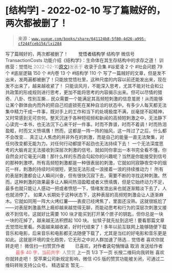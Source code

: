 # [结构学] - 2022-02-10 写了篇贼好的，两次都被删了！

> 来源：[`www.yuque.com/books/share/641124b8-5f80-4d26-a995-cf244fceb154/lxi284`](https://www.yuque.com/books/share/641124b8-5f80-4d26-a995-cf244fceb154/lxi284)

<ne-p id="520f42f3293818f927861ebbd5b15da4_p_0" data-lake-id="520f42f3293818f927861ebbd5b15da4_p_0"><ne-text id="u5401e258" style="color: rgb(51, 51, 51);">写了篇贼好的，两次都被删了！</ne-text></ne-p> <ne-p id="50aaac0edd3a9aeb9917abed4952eca9" data-lake-id="50aaac0edd3a9aeb9917abed4952eca9"><ne-text id="u9fcfde58" ne-fontsize="12" style="color: rgb(255, 255, 255);">原创</ne-text><ne-text id="u55d63577" ne-fontsize="14">觉悟者</ne-text><ne-text id="ub37840ba" ne-fontsize="14">结构学</ne-text></ne-p> <ne-p id="43fcd9761035f5417c1a7032160f0cb4" data-lake-id="43fcd9761035f5417c1a7032160f0cb4"><ne-text id="u937f0315" ne-fontsize="14" ne-bold="true" style="color: rgb(51, 51, 51);">结构学</ne-text></ne-p> <ne-p id="87744e41292b5a43e7094e20d805133d" data-lake-id="87744e41292b5a43e7094e20d805133d"><ne-text id="ue6f907d4" ne-fontsize="14" style="color: rgb(51, 51, 51);">微信号</ne-text><ne-text id="ue019d194" ne-fontsize="14" style="color: rgb(51, 51, 51);">TransactionCosts</ne-text></ne-p> <ne-p id="f91a000ac02e4cb5c59796c903c31781" data-lake-id="f91a000ac02e4cb5c59796c903c31781"><ne-text id="u123612ae" ne-fontsize="14" style="color: rgb(51, 51, 51);">功能介绍</ne-text><ne-text id="ud0eb7554" ne-fontsize="14" style="color: rgb(51, 51, 51);">《结构学》：生命体在其生存结构中的求存之道！ 训练营：觉悟社</ne-text></ne-p> <ne-p id="4bf3278e4ac4177ad6754c2fac2a443b" data-lake-id="4bf3278e4ac4177ad6754c2fac2a443b"><ne-text id="u7d7a8184" style="color: rgb(140, 140, 140);">2022-02-10</ne-text>[<ne-text id="u625465fb" ne-fontsize="14">原文</ne-text>](https://mp.weixin.qq.com/s?__biz=MzIzMDYwOTM0Mg==&mid=2247486977&idx=1&sn=99079ceaa697211cfe18ec1a00ab68f5&chksm=e8b196d0dfc61fc654eaf2d1b32a1b9c9801c8b353dc18d1409b86b10001b38a820915055afd#rd))<ne-text id="ucc9f0d2c" ne-fontsize="14" style="color: rgb(140, 140, 140);">发表于</ne-text></ne-p> <ne-p id="e7ce71cd796cb8e3e27f454c18e0c0de" data-lake-id="e7ce71cd796cb8e3e27f454c18e0c0de"><ne-text id="uc19a3b4a" style="color: rgb(51, 51, 51);">收录于合集</ne-text></ne-p> <ne-p id="773e29920ede23a255ef30a2b8fc46e1" data-lake-id="773e29920ede23a255ef30a2b8fc46e1"><ne-text id="u32fc3cb0" style="color: rgb(51, 51, 51);">#谷爱凌 2 个</ne-text></ne-p> <ne-p id="e1637616ee204aabd5921b07e1931072" data-lake-id="e1637616ee204aabd5921b07e1931072"><ne-text id="uf0cc3eaa" style="color: rgb(51, 51, 51);">#社会问题 79 个</ne-text></ne-p> <ne-p id="0e5ff316fe372199a7be4c1f158b8052" data-lake-id="0e5ff316fe372199a7be4c1f158b8052"><ne-text id="ub2525b9d" style="color: rgb(51, 51, 51);">#底层逻辑 150 个</ne-text></ne-p> <ne-p id="8cf1f6deb34a11549954862a71cfccc8" data-lake-id="8cf1f6deb34a11549954862a71cfccc8"><ne-text id="u8a623fc9" style="color: rgb(51, 51, 51);">#内卷 13 个</ne-text></ne-p> <ne-p id="ab352b9ba73e8966315fe492447a3f8b" data-lake-id="ab352b9ba73e8966315fe492447a3f8b"><ne-text id="u7a7e1dab" style="color: rgb(51, 51, 51);">#结构学 110 个</ne-text></ne-p> <ne-p id="ba5576b42a128b04973770ff2a561a09" data-lake-id="ba5576b42a128b04973770ff2a561a09"><ne-text id="u3e2efeee" style="color: rgb(51, 51, 51);">写了一篇贼好的文章，但是发不出来，发两遍都被删了！只能放觉悟社里，这种尺度的内容以前还能发出来，现在发不出来了，越来越收紧了！</ne-text></ne-p> <ne-p id="3622246cf16cdc1360b9fcd073449419" data-lake-id="3622246cf16cdc1360b9fcd073449419"><ne-text id="u735bd3be" style="color: rgb(51, 51, 51);">只能谈风月，不能深入思考，尤其不能对社会和公共政策的形成规则进行思考，更加不能将思考的内容揭示出来。但可以尽情的猎奇、八卦、性别互撕…</ne-text></ne-p> <ne-p id="b54a2af303157f7fe13809da4afab5c9" data-lake-id="b54a2af303157f7fe13809da4afab5c9"><ne-text id="ufface8d3" style="color: rgb(51, 51, 51);">民众需要一个能满足其高频短刺激的信息茧房！从而能够让某个群体由内而外的把自己彻底锁死在某种自洽的状态中。有多少人每天都无法集中精力干成一件事，既对手上的工作和当下的处境极度不满，丝毫提不起精神，又时常感到无可奈何。整天沉迷于各种短视频和新闻的高频短刺激之中，无法静下心读完一本书，也无法沉下心来干好一件事。时而不靠谱，时而不着调！时而热泪盈眶，时而又义愤填膺！然而，这都是一阵一阵的抽风，这一阵过了之后，什么都不会改变… </ne-text></ne-p> <ne-p id="d0227287d7235bca9b61c3c337ea6fa7" data-lake-id="d0227287d7235bca9b61c3c337ea6fa7"><ne-text id="u17bda81b" style="color: rgb(51, 51, 51);">真正让人焦虑的并非外在的刺激，而是自己的能量一直无法聚集，对任何改变都无能为力。对任何行动都提不起劲也无法持续下去！</ne-text></ne-p> <ne-p id="79e2ad9f716802440ee27c087237ddea" data-lake-id="79e2ad9f716802440ee27c087237ddea"><ne-text id="u76fdd746" style="color: rgb(51, 51, 51);">一个无法深度思考的大脑肯定无法接收到深层次刺激的信号。就如同你拿出一本书完全看不懂，你自然会对它毫无兴趣！那什么样的东西会勾起你的兴趣呢？当然是你能接受到信号的那种刺激啰。所有高频短刺激都是一种很表层的刺激，它就如同寂静夜空中的烟花一样，刺激的持续时间很短，更加无法形成一浪接着一浪的持续推动力！</ne-text></ne-p> <ne-p id="49a43a1c8fae24c83cca6f69bb0834e4" data-lake-id="49a43a1c8fae24c83cca6f69bb0834e4"><ne-text id="u0d30f869" style="color: rgb(51, 51, 51);">所有的表层刺激都会让人瞬间兴奋，但有很快沉寂下去，需要不断的寻找这种刺激。然而，这种刺激的效果最多让人瞬间热泪盈眶或者义愤填膺，但是它始终动力不足，最多也就只能让人感动一把或者愤怒一下，情绪发泄出来也就逐渐黯淡下去了，人也就消停了。</ne-text></ne-p> <ne-p id="cda3cd17dc579b08cefb62373470f8e9" data-lake-id="cda3cd17dc579b08cefb62373470f8e9"><ne-text id="ufbf1b8db" style="color: rgb(51, 51, 51);">如果人长期处于这种状态下，这种表层的高频短刺激会让人逐渐麻木。它就如同用一阵大火烤红薯——表皮已经烤焦了，里面还没熟。这就很尴尬了——对表层刺激虽然上瘾却越来越觉得无聊，而能动思考和行为的深层次刺激又接收不到信号。这就好比需要 100 块才能买到打开某个匣子的钥匙，但你总是一块一块的花掉了，越来越无法积攒起 100 块。</ne-text></ne-p> <ne-p id="cc5cb2ec5a50dd3b5321143552fe6f29" data-lake-id="cc5cb2ec5a50dd3b5321143552fe6f29"><ne-text id="ubedb71d6" style="color: rgb(51, 51, 51);">扯犊子就先扯到这吧！要看那篇文章去觉悟社里看。外面越来越收紧，好时代结束了！多年以前互联网上能够随便下载音乐和电影，后来音乐和电影都无法随便下载了，尤其是当红的好电影和音乐更是如此。这就是环境的变化趋势，它无形之中对人群加速了筛选…</ne-text></ne-p> <ne-p id="e849210c182ba2dd6d76a94d29beff7b" data-lake-id="e849210c182ba2dd6d76a94d29beff7b"><ne-text id="uf0f87413" style="color: rgb(51, 51, 51);">觉悟者</ne-text></ne-p> <ne-p id="52a89c9b0321f07abcc6d4ebad9fbdb0" data-lake-id="52a89c9b0321f07abcc6d4ebad9fbdb0"><ne-text id="u5eb8f4a5" style="color: rgb(51, 51, 51);">喜欢你就转走吧！</ne-text></ne-p> <ne-p id="5798add606e39d8223f5c1b879143f60" data-lake-id="5798add606e39d8223f5c1b879143f60"><ne-text id="u0d827aaf" ne-bold="true" style="color: rgb(51, 51, 51);">微信扫一扫赞赏作者</ne-text><ne-text id="u4c212525" ne-bold="true" style="color: rgb(255, 255, 255);">赞赏</ne-text></ne-p> <ne-p id="b80c3a5a893113d18792d34bc283a6b8" data-lake-id="b80c3a5a893113d18792d34bc283a6b8"><ne-text id="u90fc2b7d" style="color: rgb(51, 51, 51);">已喜欢，</ne-text><ne-text id="u3c4917ae">对作者说句悄悄话</ne-text></ne-p> <ne-p id="7b3123cc90c1a349c327b6d7a362cf8c" data-lake-id="7b3123cc90c1a349c327b6d7a362cf8c"><ne-text id="u62e7e941" style="color: rgb(51, 51, 51);">取消</ne-text></ne-p> <ne-p id="80a5e8a07629bb6c99991076d633e39c" data-lake-id="80a5e8a07629bb6c99991076d633e39c"><ne-text id="uaaf72868" ne-fontsize="14" ne-bold="true" style="color: rgb(51, 51, 51);">发送给作者</ne-text></ne-p> <ne-p id="5f12819e70e10fb80dacfae76ff6709d" data-lake-id="5f12819e70e10fb80dacfae76ff6709d"><ne-text id="u3861e1d9" ne-bold="true" style="color: rgb(255, 255, 255);">发送</ne-text></ne-p> <ne-p id="20741b1d92bbdac1904ab8b75ef40967" data-lake-id="20741b1d92bbdac1904ab8b75ef40967"><ne-text id="u4fa48234" ne-fontsize="13" style="color: rgb(250, 81, 81);">最多 40 字，当前共字</ne-text></ne-p> <ne-p id="acd88454d5a006eab2daee0e877ecf92" data-lake-id="acd88454d5a006eab2daee0e877ecf92"><ne-text id="uc4445ee5" style="color: rgb(136, 136, 136);"> 人赞赏</ne-text></ne-p> <ne-p id="6b7466d6007a8a443e3ca334321ce5d0" data-lake-id="6b7466d6007a8a443e3ca334321ce5d0"><ne-text id="uc394dc72" style="color: rgb(51, 51, 51);">上一页</ne-text> <ne-text id="uf7ff80b9">1</ne-text><ne-text id="u99b82325" style="color: rgb(51, 51, 51);">/3 下一页</ne-text></ne-p> <ne-p id="fbfe83d4ea1b0deebc4a1d043debf92f" data-lake-id="fbfe83d4ea1b0deebc4a1d043debf92f"><ne-text id="uc10cc826" style="color: rgb(51, 51, 51);">长按二维码向我转账</ne-text></ne-p> <ne-p id="76c49d597c1ca01c92717162e037c070" data-lake-id="76c49d597c1ca01c92717162e037c070"><ne-text id="u7236bacd" style="color: rgb(51, 51, 51);">喜欢你就转走吧！</ne-text></ne-p> <ne-p id="da5537c132df7d2ccd910020a69f4b86" data-lake-id="da5537c132df7d2ccd910020a69f4b86"><ne-text id="uc6e164e1" style="color: rgb(51, 51, 51);">受苹果公司新规定影响，微信 iOS 版的赞赏功能被关闭，可通过二维码转账支持公众号。</ne-text></ne-p> <ne-h3 id="y0SF9" data-lake-id="y0SF9"><ne-heading-ext><ne-heading-anchor></ne-heading-anchor><ne-heading-fold></ne-heading-fold></ne-heading-ext><ne-heading-content><ne-text id="ue74f2e50" ne-fontsize="16" style="color: rgb(51, 51, 51);">精选留言</ne-text></ne-heading-content></ne-h3> <ne-p id="b6b5686a0c9812a113b4c16d5306adbd" data-lake-id="b6b5686a0c9812a113b4c16d5306adbd"><ne-text id="u34b6c3cc" style="color: rgb(51, 51, 51);">暂无...</ne-text></ne-p>